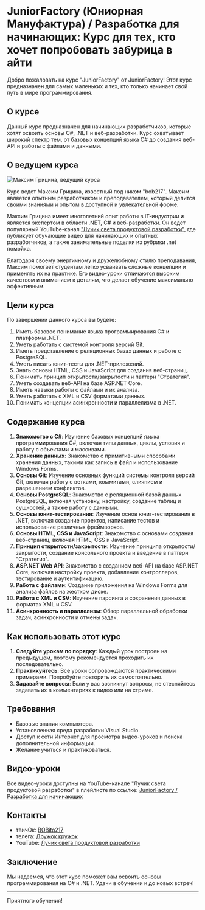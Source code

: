 ﻿# JuniorFactory (Юниорная Мануфактура) / Разработка для начинающих: Курс для тех, кто хочет попробовать забурица в айти

Добро пожаловать на курс "JuniorFactory" от JuniorFactory! 
Этот курс предназначен для самых маленьких и тех, кто только начинает свой путь в мире программирования.

## О курсе

Данный курс предназначен для начинающих разработчиков, которые хотят освоить основы C#, .NET и веб-разработки. 
Курс охватывает широкий спектр тем, от базовых концепций языка C# до создания веб-API и работы с файлами и данными.

## О ведущем курса

![Максим Грицина, ведущий курса](https://avatars.githubusercontent.com/u/4076924?v=4)

Курс ведет Максим Грицина, известный под ником "bob217". Максим является опытным разработчиком и преподавателем, который делится своими знаниями и опытом в доступной и увлекательной форме.

Максим Грицина имеет многолетний опыт работы в IT-индустрии и является экспертом в области .NET, C# и веб-разработки. 
Он ведет популярный YouTube-канал ["Лучик света продуктовой разработки"](https://www.youtube.com/@bobito217), 
где публикует обучающие видео для начинающих и опытных разработчиков, 
а также занимательные поделки из рубрики .net помойка.

Благодаря своему энергичному и дружелюбному стилю преподавания, 
Максим помогает студентам легко усваивать сложные концепции и применять их на практике. 
Его видео-уроки отличаются высоким качеством и вниманием к деталям, что делает обучение максимально эффективным.

## Цели курса

По завершении данного курса вы будете:

1. Иметь базовое понимание языка программирования C# и платформы .NET.
2. Уметь работать с системой контроля версий Git.
3. Иметь представление о реляционных базах данных и работе с PostgreSQL.
4. Уметь писать юнит-тесты для .NET-приложений.
5. Знать основы HTML, CSS и JavaScript для создания веб-страниц.
6. Понимать принцип открытости/закрытости и паттерн "Стратегия".
7. Уметь создавать веб-API на базе ASP.NET Core.
8. Иметь навыки работы с файлами и их анализа.
9. Уметь работать с XML и CSV форматами данных.
10. Понимать концепции асинхронности и параллелизма в .NET.

## Содержание курса

1. **Знакомство с C#**: Изучение базовых концепций языка программирования C#, включая типы данных, циклы, условия и работу с объектами и массивами.
2. **Хранение данных**: Знакомство с примитивными способами хранения данных, такими как запись в файл и использование Windows Forms.
3. **Основы Git**: Изучение основных функций системы контроля версий Git, включая работу с ветками, коммитами, слиянием и разрешением конфликтов.
4. **Основы PostgreSQL**: Знакомство с реляционной базой данных PostgreSQL, включая установку, настройку, создание таблиц и сущностей, а также работу с данными.
5. **Основы юнит-тестирования**: Изучение основ юнит-тестирования в .NET, включая создание проектов, написание тестов и использование различных фреймворков.
6. **Основы HTML, CSS и JavaScript**: Знакомство с основами создания веб-страниц, включая HTML, CSS и JavaScript.
7. **Принцип открытости/закрытости**: Изучение принципа открытости/закрытости, создание консольного проекта и введение в паттерн "Стратегия".
8. **ASP.NET Web API**: Знакомство с созданием веб-API на базе ASP.NET Core, включая настройку проекта, добавление контроллеров, тестирование и аутентификацию.
9. **Работа с файлами**: Создание приложения на Windows Forms для анализа файлов на жестком диске.
10. **Работа с XML и CSV**: Изучение парсинга и сохранения данных в форматах XML и CSV.
11. **Асинхронность и параллелизм**: Обзор параллельной обработки задач, асинхронности и отмены задач.

## Как использовать этот курс

1. **Следуйте урокам по порядку**: Каждый урок построен на предыдущем, поэтому рекомендуется проходить их последовательно.
2. **Практикуйтесь**: Все уроки сопровождаются практическими примерами. Попробуйте повторить их самостоятельно.
3. **Задавайте вопросы**: Если у вас возникнут вопросы, не стесняйтесь задавать их в комментариях к видео или на стриме.

## Требования

- Базовые знания компьютера.
- Установленная среда разработки Visual Studio.
- Доступ к сети Интернет для просмотра видео-уроков и поиска дополнительной информации.
- Желание учиться и практиковаться.

## Видео-уроки

Все видео-уроки доступны на YouTube-канале "Лучик света продуктовой разработки" 
в плейлисте по ссылке: [JuniorFactory / Разработка для начинающих](https://www.youtube.com/playlist?list=PLgBM0sSyvWQX1amvtC8-rsmDEwKREdd0t)

## Контакты

- твичОк: [BOBito217](https://www.twitch.tv/bobito217)
- телега: [Дружок кружок](https://t.me/bobito217)
- YouTube: [Лучик света продуктовой разработки](https://www.youtube.com/@bobito217)

## Заключение

Мы надеемся, что этот курс поможет вам освоить основы программирования на C# и .NET. Удачи в обучении и до новых встреч!

---

Приятного обучения!
